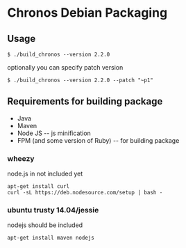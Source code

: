 # Chronos Debian Packaging

## Usage

```
$ ./build_chronos --version 2.2.0
```
optionally you can specify patch version
```
$ ./build_chronos --version 2.2.0 --patch "~p1"
```

## Requirements for building package

  * Java
  * Maven
  * Node JS -- js minification
  * FPM (and some version of Ruby) -- for building package

### wheezy

node.js in not included yet
```
apt-get install curl
curl -sL https://deb.nodesource.com/setup | bash -
```

### ubuntu trusty 14.04/jessie

nodejs should be included


```
apt-get install maven nodejs
```

